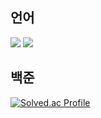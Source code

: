 

## 언어
<img src="https://img.shields.io/badge/Python-3776AB?logo=Python">
<img src="https://img.shields.io/badge/Kotlin-7F52FF?logo=Kotlin">

## 백준
[![Solved.ac Profile](http://mazassumnida.wtf/api/v2/generate_badge?boj=kwakkun2002)](https://solved.ac/kwakkun2002/)  
